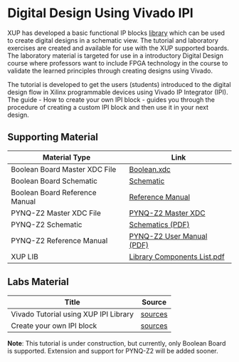 # Digital Design Using Vivado IPI

XUP has developed a basic functional IP blocks [library](https://www.xilinx.com/content/dam/xilinx/support/documentation/university/Vivado-Teaching/Digital-Design/2014x/labs-source/XUP_LIB.zip) which can be used to create digital designs in a schematic view. The tutorial and laboratory exercises are created and available for use with the XUP supported boards. The laboratory material is targeted for use in a introductory Digital Design course where professors want to include FPGA technology in the course to validate the learned principles through creating designs using Vivado.

The tutorial is developed to get the users (students) introduced to the digital design flow in Xilinx programmable devices using Vivado IP Integrator (IPI).  The guide - How to create your own IPI block - guides you through the procedure of creating a custom IPI block and then use it in your next design.

## Supporting Material

| Material Type                  | Link                                                         |
| ------------------------------ | ------------------------------------------------------------ |
| Boolean Board Master XDC File  | [Boolean.xdc](https://www.realdigital.org/downloads/8d5c167add28c014173edcf51db78bb9.txt) |
| Boolean Board Schematic        | [Schematic](https://www.realdigital.org/downloads/63f9a8205ebd9c2e8c2d265ad25097dc.pdf) |
| Boolean Board Reference Manual | [Reference Manual](https://www.realdigital.org/doc/02013cd17602c8af749f00561f88ae21) |
| PYNQ-Z2 Master XDC File        | [PYNQ-Z2 Master XDC](https://dpoauwgwqsy2x.cloudfront.net/Download/pynq-z2_v1.0.xdc.zip) |
| PYNQ-Z2 Schematic              | [Schematics (PDF)](https://dpoauwgwqsy2x.cloudfront.net/Download/TUL_PYNQ_Schematic_R12.pdf) |
| PYNQ-Z2 Reference Manual       | [PYNQ-Z2 User Manual (PDF)](https://dpoauwgwqsy2x.cloudfront.net/Download/pynqz2_user_manual_v1_0.pdf) |
| XUP LIB                        | [Library Components List.pdf](https://www.xilinx.com/content/dam/xilinx/support/documentation/university/Vivado-Teaching/Digital-Design/2014x/docs-pdf/Library_Components_List.pdf) |

## Labs Material

| Title                                 | Source                                                   |
| ------------------------------------- | -------------------------------------------------------- |
| Vivado Tutorial using XUP IPI Library | [sources](./sources/Vivado_Tutorial_Using_IP_Integrator) |
| Create your own IPI block             | [sources]()                                              |

**Note**: This tutorial is under construction, but currently, only Boolean Board is supported. Extension and support for PYNQ-Z2 will be added sooner. 

